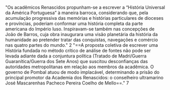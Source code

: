 "Os acadêmicos Renascidos propunham-se a escrever a “História Universal da América Portuguesa” à maneira barroca, considerando que, pela acumulação progressiva das memórias e histórias particulares de dioceses e províncias, poderiam conformar uma história completa da parte americana do Império luso. Inspiravam-se também nas concepções de João de Barros, cuja obra inaugurara uma visão planetária da história da humanidade ao pretender tratar das conquistas, navegações e comércio nas quatro partes do mundo." 2
"==A proposta coletiva de escrever uma História fundada no método crítico de análise de fontes não pode ser levada adiante dada a conjuntura política (Tratado de Madri/Guerra Guaranítica/Guerra dos Sete Anos) que suscitou desconfianças das autoridades metropolitanas em relação aos membros da acadêmica. O governo de Pombal atuou de modo implacável, determinando a prisão do principal promotor da Academia dos Renascidos: o conselheiro ultramarino José Mascarenhas Pacheco Pereira Coelho de Mello==." 7
